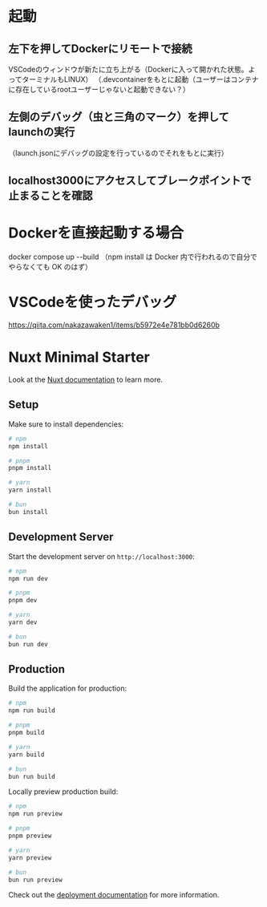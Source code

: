 # 起動
## 左下を押してDockerにリモートで接続

VSCodeのウィンドウが新たに立ち上がる（Dockerに入って開かれた状態。よってターミナルもLINUX）
（.devcontainerをもとに起動（ユーザーはコンテナに存在しているrootユーザーじゃないと起動できない？）

## 左側のデバッグ（虫と三角のマーク）を押してlaunchの実行
（launch.jsonにデバッグの設定を行っているのでそれをもとに実行）

## localhost3000にアクセスしてブレークポイントで止まることを確認


# Dockerを直接起動する場合

docker compose up --build
（npm install は Docker 内で行われるので自分でやらなくても OK のはず）


# VSCodeを使ったデバッグ
https://qiita.com/nakazawaken1/items/b5972e4e781bb0d6260b

# Nuxt Minimal Starter

Look at the [Nuxt documentation](https://nuxt.com/docs/getting-started/introduction) to learn more.

## Setup

Make sure to install dependencies:

```bash
# npm
npm install

# pnpm
pnpm install

# yarn
yarn install

# bun
bun install
```

## Development Server

Start the development server on `http://localhost:3000`:

```bash
# npm
npm run dev

# pnpm
pnpm dev

# yarn
yarn dev

# bun
bun run dev
```

## Production

Build the application for production:

```bash
# npm
npm run build

# pnpm
pnpm build

# yarn
yarn build

# bun
bun run build
```

Locally preview production build:

```bash
# npm
npm run preview

# pnpm
pnpm preview

# yarn
yarn preview

# bun
bun run preview
```

Check out the [deployment documentation](https://nuxt.com/docs/getting-started/deployment) for more information.
